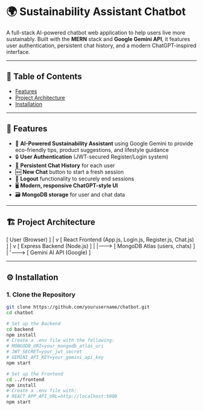 # 🌍 Sustainability Assistant Chatbot

A full-stack AI-powered chatbot web application to help users live more sustainably. Built with the **MERN** stack and **Google Gemini API**, it features user authentication, persistent chat history, and a modern ChatGPT-inspired interface.

---

## 📑 Table of Contents

- [Features](#features)
- [Project Architecture](#project-architecture)
- [Installation](#installation)

---

## 🌟 Features

- 🌱 **AI-Powered Sustainability Assistant** using Google Gemini to provide eco-friendly tips, product suggestions, and lifestyle guidance  
- 🔒 **User Authentication** (JWT-secured Register/Login system)  
- 💬 **Persistent Chat History** for each user  
- 🆕 **New Chat** button to start a fresh session  
- 🚪 **Logout** functionality to securely end sessions  
- 🖥️ **Modern, responsive ChatGPT-style UI**  
- 🗃️ **MongoDB storage** for user and chat data  

---

## 🏗️ Project Architecture

[ User (Browser) ]
|
v
[ React Frontend (App.js, Login.js, Register.js, Chat.js) ]
|
v
[ Express Backend (Node.js) ]
|
|---> [ MongoDB Atlas (users, chats) ]
|
'---> [ Gemini AI API (Google) ]


---

## ⚙️ Installation

### 1. Clone the Repository

```bash
git clone https://github.com/yourusername/chatbot.git
cd chatbot

# Set up the Backend
cd backend
npm install
# Create a .env file with the following:
# MONGODB_URI=your_mongodb_atlas_uri
# JWT_SECRET=your_jwt_secret
# GEMINI_API_KEY=your_gemini_api_key
npm start

# Set up the Frontend
cd ../frontend
npm install
# Create a .env file with:
# REACT_APP_API_URL=http://localhost:5000
npm start




